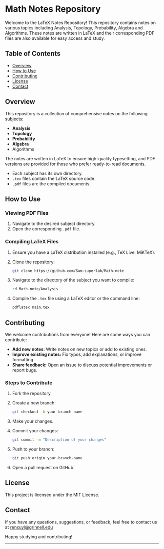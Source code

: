 # Math Notes Repository

Welcome to the LaTeX Notes Repository! This repository contains notes on various topics including Analysis, Topology, Probability, Algebra and Algorithms. These notes are written in LaTeX and their corresponding PDF files are also available for easy access and study.

## Table of Contents

- [Overview](#overview)
- [How to Use](#how-to-use)
- [Contributing](#contributing)
- [License](#license)
- [Contact](#contact)

## Overview

This repository is a collection of comprehensive notes on the following subjects:

- **Analysis**
- **Topology**
- **Probability**
- **Algebra**
- Algorithms

The notes are written in LaTeX to ensure high-quality typesetting, and PDF versions are provided for those who prefer ready-to-read documents.

- Each subject has its own directory.
- `.tex` files contain the LaTeX source code.
- `.pdf` files are the compiled documents.

## How to Use

### Viewing PDF Files

1. Navigate to the desired subject directory.
2. Open the corresponding `.pdf` file.

### Compiling LaTeX Files

1. Ensure you have a LaTeX distribution installed (e.g., TeX Live, MiKTeX).
2. Clone the repository:

   ```sh
   git clone https://github.com/Sam-superlab/Math-note
   ```

3. Navigate to the directory of the subject you want to compile:

   ```sh
   cd Math-note/Analysis
   ```

4. Compile the `.tex` file using a LaTeX editor or the command line:

   ```sh
   pdflatex main.tex
   ```

## Contributing

We welcome contributions from everyone! Here are some ways you can contribute:

- **Add new notes:** Write notes on new topics or add to existing ones.
- **Improve existing notes:** Fix typos, add explanations, or improve formatting.
- **Share feedback:** Open an issue to discuss potential improvements or report bugs.

### Steps to Contribute

1. Fork the repository.
2. Create a new branch:

   ```sh
   git checkout -b your-branch-name
   ```

3. Make your changes.
4. Commit your changes:

   ```sh
   git commit -m "Description of your changes"
   ```

5. Push to your branch:

   ```sh
   git push origin your-branch-name
   ```

6. Open a pull request on GitHub.

## License

This project is licensed under the MIT License.

## Contact

If you have any questions, suggestions, or feedback, feel free to contact us at renxuyi@grinnell.edu

Happy studying and contributing!

---
